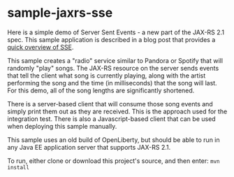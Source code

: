 # sample-jaxrs-sse

Here is a simple demo of Server Sent Events - a new part of the JAX-RS 2.1 spec.  This sample application is described in a
blog post that provides a [quick overview of SSE](https://www.linkedin.com/pulse/my-favorite-part-jax-rs-21-implementers-view-j-andrew-mccright/).

This sample creates a "radio" service similar to Pandora or Spotify that will randomly "play" songs.  The JAX-RS resource on
the server sends events that tell the client what song is currently playing, along with the artist performing the song and the
time (in milliseconds) that the song will last.  For this demo, all of the song lengths are significantly shortened.

There is a server-based client that will consume those song events and simply print them out as they are received.  This is
the approach used for the integration test.  There is also a Javascript-based client that can be used when deploying this
sample manually.

This sample uses an old build of OpenLiberty, but should be able to run in any Java EE application server that supports JAX-RS
2.1.

To run, either clone or download this project's source, and then enter: `mvn install`
